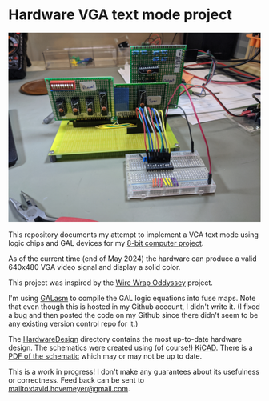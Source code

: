 # Hardware VGA text mode project

![photo of the prototype hardware](Episode01/figures/episode01/prototype.jpg)

This repository documents my attempt to implement a VGA text mode using logic chips and GAL devices for my [8-bit computer project](https://github.com/daveho/DIY8bit).

As of the current time (end of May 2024) the hardware can produce a valid 640x480 VGA video signal and display a solid color.

This project was inspired by the [Wire Wrap Oddyssey](https://wirewrapodyssey.com) project.

I'm using [GALasm](https://github.com/daveho/GALasm) to compile the GAL logic equations into fuse maps. Note that even though this is hosted in my Github account, I didn't write it. (I fixed a bug and then posted the code on my Github since there didn't seem to be any existing version control repo for it.)

The [HardwareDesign](HardwareDesign) directory contains the most up-to-date hardware design. The schematics were created using (of course!) [KiCAD](https://www.kicad.org/). There is a [PDF of the schematic](HardwareDesign/HW_VGA.pdf) which may or may not be up to date.

This is a work in progress! I don't make any guarantees about its usefulness or correctness. Feed back can be sent to <mailto:david.hovemeyer@gmail.com>.
